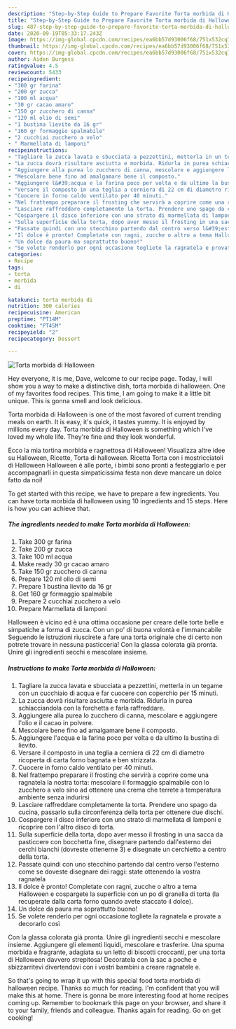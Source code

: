 ```yaml
---
description: "Step-by-Step Guide to Prepare Favorite Torta morbida di Halloween"
title: "Step-by-Step Guide to Prepare Favorite Torta morbida di Halloween"
slug: 487-step-by-step-guide-to-prepare-favorite-torta-morbida-di-halloween
date: 2020-09-19T05:33:17.243Z
image: https://img-global.cpcdn.com/recipes/ea6bb57d93006f68/751x532cq70/torta-morbida-di-halloween-recipe-main-photo.jpg
thumbnail: https://img-global.cpcdn.com/recipes/ea6bb57d93006f68/751x532cq70/torta-morbida-di-halloween-recipe-main-photo.jpg
cover: https://img-global.cpcdn.com/recipes/ea6bb57d93006f68/751x532cq70/torta-morbida-di-halloween-recipe-main-photo.jpg
author: Aiden Burgess
ratingvalue: 4.5
reviewcount: 5433
recipeingredient:
- "300 gr farina"
- "200 gr zucca"
- "100 ml acqua"
- "30 gr cacao amaro"
- "150 gr zucchero di canna"
- "120 ml olio di semi"
- "1 bustina lievito da 16 gr"
- "160 gr formaggio spalmabile"
- "2 cucchiai zucchero a velo"
- " Marmellata di lamponi"
recipeinstructions:
- "Tagliare la zucca lavata e sbucciata a pezzettini, metterla in un tegame con un cucchiaio di acqua e far cuocere con coperchio per 15 minuti."
- "La zucca dovrà risultare asciutta e morbida. Ridurla in purea schiacciandola con la forchetta e farla raffreddare."
- "Aggiungere alla purea lo zucchero di canna, mescolare e aggiungere l&#39;olio e il cacao in polvere."
- "Mescolare bene fino ad amalgamare bene il composto."
- "Aggiungere l&#39;acqua e la farina poco per volta e da ultimo la bustina di lievito."
- "Versare il composto in una teglia a cerniera di 22 cm di diametro ricoperta di carta forno bagnata e ben strizzata."
- "Cuocere in forno caldo ventilato per 40 minuti."
- "Nel frattempo preparare il frosting che servirà a coprire come una ragnatela la nostra torta: mescolare il formaggio spalmabile con lo zucchero a velo sino ad ottenere una crema che terrete a temperatura ambiente senza indurirsi"
- "Lasciare raffreddare completamente la torta. Prendere uno spago da cucina, passarlo sulla circonferenza della torta per ottenere due dischi."
- "Cospargere il disco inferiore con uno strato di marmellata di lamponi e ricoprire con l&#39;altro disco di torta."
- "Sulla superficie della torta, dopo aver messo il frosting in una sacca da pasticcere con bocchetta fine, disegnare partendo dall&#39;esterno dei cerchi bianchi (dovreste ottenerne 3) e disegnate un cerchietto a centro della torta."
- "Passate quindi con uno stecchino partendo dal centro verso l&#39;esterno come se doveste disegnare dei raggi: state ottenendo la vostra ragnatela"
- "Il dolce è pronto! Completate con ragni, zucche o altro a tema Halloween e cospargete la superficie con un po di granella di torta (la recuperate dalla carta forno quando avete staccato il dolce)."
- "Un dolce da paura ma soprattutto buono!"
- "Se volete renderlo per ogni occasione togliete la ragnatela e provate a decorarlo così"
categories:
- Recipe
tags:
- torta
- morbida
- di

katakunci: torta morbida di 
nutrition: 300 calories
recipecuisine: American
preptime: "PT14M"
cooktime: "PT45M"
recipeyield: "2"
recipecategory: Dessert

---
```



![Torta morbida di Halloween](https://img-global.cpcdn.com/recipes/ea6bb57d93006f68/751x532cq70/torta-morbida-di-halloween-recipe-main-photo.jpg)

Hey everyone, it is me, Dave, welcome to our recipe page. Today, I will show you a way to make a distinctive dish, torta morbida di halloween. One of my favorites food recipes. This time, I am going to make it a little bit unique. This is gonna smell and look delicious.

Torta morbida di Halloween is one of the most favored of current trending meals on earth. It is easy, it's quick, it tastes yummy. It is enjoyed by millions every day. Torta morbida di Halloween is something which I've loved my whole life. They're fine and they look wonderful.

Ecco la mia tortina morbida e ragnettosa di Halloween! Visualizza altre idee su Halloween, Ricette, Torta di halloween. Ricetta Torta con i mostricciatoli di Halloween Halloween è alle porte, i bimbi sono pronti a festeggiarlo e per accompagnarli in questa simpaticissima festa non deve mancare un dolce fatto da noi!


To get started with this recipe, we have to prepare a few ingredients. You can have torta morbida di halloween using 10 ingredients and 15 steps. Here is how you can achieve that.

<!--inarticleads1-->

##### The ingredients needed to make Torta morbida di Halloween:

1. Take 300 gr farina
1. Take 200 gr zucca
1. Take 100 ml acqua
1. Make ready 30 gr cacao amaro
1. Take 150 gr zucchero di canna
1. Prepare 120 ml olio di semi
1. Prepare 1 bustina lievito da 16 gr
1. Get 160 gr formaggio spalmabile
1. Prepare 2 cucchiai zucchero a velo
1. Prepare  Marmellata di lamponi


Halloween è vicino ed è una ottima occasione per creare delle torte belle e simpatiche a forma di zucca. Con un po&#39; di buona volontà e l&#39;immancabile Seguendo le istruzioni riuscirete a fare una torta originale che di certo non potrete trovare in nessuna pasticceria! Con la glassa colorata già pronta. Unire gli ingredienti secchi e mescolare insieme. 

<!--inarticleads2-->

##### Instructions to make Torta morbida di Halloween:

1. Tagliare la zucca lavata e sbucciata a pezzettini, metterla in un tegame con un cucchiaio di acqua e far cuocere con coperchio per 15 minuti.
1. La zucca dovrà risultare asciutta e morbida. Ridurla in purea schiacciandola con la forchetta e farla raffreddare.
1. Aggiungere alla purea lo zucchero di canna, mescolare e aggiungere l&#39;olio e il cacao in polvere.
1. Mescolare bene fino ad amalgamare bene il composto.
1. Aggiungere l&#39;acqua e la farina poco per volta e da ultimo la bustina di lievito.
1. Versare il composto in una teglia a cerniera di 22 cm di diametro ricoperta di carta forno bagnata e ben strizzata.
1. Cuocere in forno caldo ventilato per 40 minuti.
1. Nel frattempo preparare il frosting che servirà a coprire come una ragnatela la nostra torta: mescolare il formaggio spalmabile con lo zucchero a velo sino ad ottenere una crema che terrete a temperatura ambiente senza indurirsi
1. Lasciare raffreddare completamente la torta. Prendere uno spago da cucina, passarlo sulla circonferenza della torta per ottenere due dischi.
1. Cospargere il disco inferiore con uno strato di marmellata di lamponi e ricoprire con l&#39;altro disco di torta.
1. Sulla superficie della torta, dopo aver messo il frosting in una sacca da pasticcere con bocchetta fine, disegnare partendo dall&#39;esterno dei cerchi bianchi (dovreste ottenerne 3) e disegnate un cerchietto a centro della torta.
1. Passate quindi con uno stecchino partendo dal centro verso l&#39;esterno come se doveste disegnare dei raggi: state ottenendo la vostra ragnatela
1. Il dolce è pronto! Completate con ragni, zucche o altro a tema Halloween e cospargete la superficie con un po di granella di torta (la recuperate dalla carta forno quando avete staccato il dolce).
1. Un dolce da paura ma soprattutto buono!
1. Se volete renderlo per ogni occasione togliete la ragnatela e provate a decorarlo così


Con la glassa colorata già pronta. Unire gli ingredienti secchi e mescolare insieme. Aggiungere gli elementi liquidi, mescolare e trasferire. Una spuma morbida e fragrante, adagiata su un letto di biscotti croccanti, per una torta di Halloween davvero strepitosa! Decoratela con la sac a poche e sbizzarritevi divertendovi con i vostri bambini a creare ragnatele e. 

So that's going to wrap it up with this special food torta morbida di halloween recipe. Thanks so much for reading. I'm confident that you will make this at home. There is gonna be more interesting food at home recipes coming up. Remember to bookmark this page on your browser, and share it to your family, friends and colleague. Thanks again for reading. Go on get cooking!

